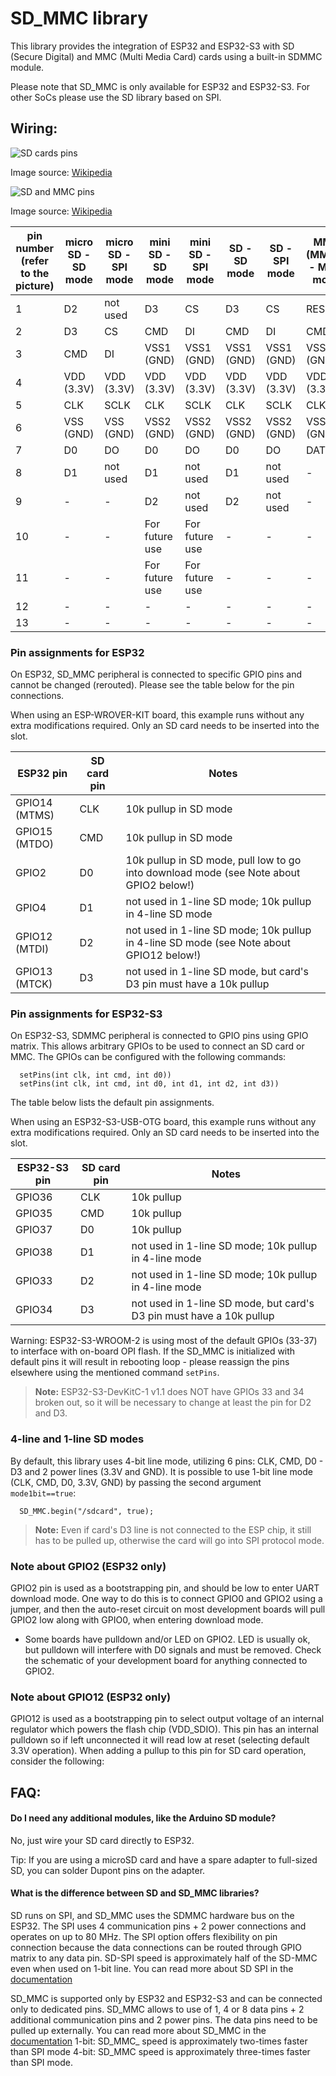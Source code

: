 # SD_MMC library

This library provides the integration of ESP32 and ESP32-S3 with SD (Secure Digital) and MMC (Multi Media Card) cards using a built-in SDMMC module.

Please note that SD_MMC is only available for ESP32 and ESP32-S3. For other SoCs please use the SD library based on SPI.

## Wiring:

![SD cards pins](https://upload.wikimedia.org/wikipedia/commons/thumb/a/ab/MMC-SD-miniSD-microSD-Color-Numbers-Names.gif/330px-MMC-SD-miniSD-microSD-Color-Numbers-Names.gif)

Image source: [Wikipedia](https://upload.wikimedia.org/wikipedia/commons/thumb/a/ab/MMC-SD-miniSD-microSD-Color-Numbers-Names.gif/330px-MMC-SD-miniSD-microSD-Color-Numbers-Names.gif)

![SD and MMC pins](https://upload.wikimedia.org/wikipedia/commons/f/ff/15-04-29-MMC-Karte-dscf4734-e.jpg)

Image source: [Wikipedia](https://commons.wikimedia.org/wiki/File:15-04-29-MMC-Karte-dscf4734-e.jpg)

pin number (refer to the picture) | micro SD - SD mode | micro SD - SPI mode | mini SD - SD mode | mini SD - SPI mode | SD - SD mode | SD - SPI mode | MMC (MMC3) - MMC mode | MMC (MMC3) - SPI mode | MMCplus / MMCmobile (MMC4) - MMC mode | MMCplus / MMCmobile (MMC4) - SPI mode
----------------------------------|--------------------|---------------------|-------------------|--------------------|--------------|---------------|-----------------------|-----------------------|-----------------------------------------|--------------------------------------
1                                 | D2                 | not used            | D3                | CS                 | D3           | CS            | RES                   | CS                    | D3                                    | CS
2                                 | D3                 | CS                  | CMD               | DI                 | CMD          | DI            | CMD                   | DI                    | CMD                                   | DI
3                                 | CMD                | DI                  | VSS1 (GND)        | VSS1 (GND)         | VSS1 (GND)   | VSS1 (GND)    | VSS1 (GND)            | VSS1 (GND)            | VSS1 (GND)                            | VSS1 (GND)
4                                 | VDD (3.3V)         | VDD (3.3V)          | VDD (3.3V)        | VDD (3.3V)         | VDD (3.3V)   | VDD (3.3V)    | VDD (3.3V)            | VDD (3.3V)            | VDD (3.3V)                            | VDD (3.3V)
5                                 | CLK                | SCLK                | CLK               | SCLK               | CLK          | SCLK          | CLK                   | SCLK                  | CLK                                   | SCLK
6                                 | VSS (GND)          | VSS (GND)           | VSS2 (GND)        | VSS2 (GND)         | VSS2 (GND)   | VSS2 (GND)    | VSS2 (GND)            | VSS2 (GND)            | VSS2 (GND)                            | VSS2 (GND)
7                                 | D0                 | DO                  | D0                | DO                 | D0           | DO            | DAT                   | DO                    | D0                                    | DO
8                                 | D1                 | not used            | D1                | not used           | D1           | not used      | -                     | -                     | D1                                    | not used
9                                 | -                  | -                   | D2                | not used           | D2           | not used      | -                     | -                     | D2                                    | not used
10                                | -                  | -                   | For future use    | For future use     | -            | -             | -                     | -                     | D3                                    | not used
11                                | -                  | -                   | For future use    | For future use     | -            | -             | -                     | -                     | D4                                    | not used
12                                | -                  | -                   | -                 | -                  | -            | -             | -                     | -                     | D5                                    | not used
13                                | -                  | -                   |  -                | -                  | -            | -             | -                     | -                     | D6                                    | not used

### Pin assignments for ESP32

On ESP32, SD_MMC peripheral is connected to specific GPIO pins and cannot be changed (rerouted). Please see the table below for the pin connections.

When using an ESP-WROVER-KIT board, this example runs without any extra modifications required. Only an SD card needs to be inserted into the slot.

ESP32 pin     | SD card pin | Notes
--------------|-------------|------------
GPIO14 (MTMS) | CLK         | 10k pullup in SD mode
GPIO15 (MTDO) | CMD         | 10k pullup in SD mode
GPIO2         | D0          | 10k pullup in SD mode, pull low to go into download mode (see Note about GPIO2 below!)
GPIO4         | D1          | not used in 1-line SD mode; 10k pullup in 4-line SD mode
GPIO12 (MTDI) | D2          | not used in 1-line SD mode; 10k pullup in 4-line SD mode (see Note about GPIO12 below!)
GPIO13 (MTCK) | D3          | not used in 1-line SD mode, but card's D3 pin must have a 10k pullup


### Pin assignments for ESP32-S3

On ESP32-S3, SDMMC peripheral is connected to GPIO pins using GPIO matrix. This allows arbitrary GPIOs to be used to connect an SD card or MMC. The GPIOs can be configured with the following commands:
```
  setPins(int clk, int cmd, int d0))
  setPins(int clk, int cmd, int d0, int d1, int d2, int d3))
```

The table below lists the default pin assignments.

When using an ESP32-S3-USB-OTG board, this example runs without any extra modifications required. Only an SD card needs to be inserted into the slot.

ESP32-S3 pin  | SD card pin | Notes
--------------|-------------|------------
GPIO36        | CLK         | 10k pullup
GPIO35        | CMD         | 10k pullup
GPIO37        | D0          | 10k pullup
GPIO38        | D1          | not used in 1-line SD mode; 10k pullup in 4-line mode
GPIO33        | D2          | not used in 1-line SD mode; 10k pullup in 4-line mode
GPIO34        | D3          | not used in 1-line SD mode, but card's D3 pin must have a 10k pullup

Warning: ESP32-S3-WROOM-2 is using most of the default GPIOs (33-37) to interface with on-board OPI flash. If the SD_MMC is initialized with default pins it will result in rebooting loop - please reassign the pins elsewhere using the mentioned command `setPins`.

> **Note:**  ESP32-S3-DevKitC-1 v1.1 does NOT have GPIOs 33 and 34 broken out, so it will be necessary to change at least the pin for D2 and D3.

### 4-line and 1-line SD modes

By default, this library uses 4-bit line mode, utilizing 6 pins: CLK, CMD, D0 - D3 and 2 power lines (3.3V and GND). It is possible to use 1-bit line mode (CLK, CMD, D0, 3.3V, GND) by passing the second argument `mode1bit==true`:
```
  SD_MMC.begin("/sdcard", true);
```

> **Note:**  Even if card's D3 line is not connected to the ESP chip, it still has to be pulled up, otherwise the card will go into SPI protocol mode.

### Note about GPIO2 (ESP32 only)

GPIO2 pin is used as a bootstrapping pin, and should be low to enter UART download mode. One way to do this is to connect GPIO0 and GPIO2 using a jumper, and then the auto-reset circuit on most development boards will pull GPIO2 low along with GPIO0, when entering download mode.

- Some boards have pulldown and/or LED on GPIO2. LED is usually ok, but pulldown will interfere with D0 signals and must be removed. Check the schematic of your development board for anything connected to GPIO2.

### Note about GPIO12 (ESP32 only)

GPIO12 is used as a bootstrapping pin to select output voltage of an internal regulator which powers the flash chip (VDD_SDIO). This pin has an internal pulldown so if left unconnected it will read low at reset (selecting default 3.3V operation). When adding a pullup to this pin for SD card operation, consider the following:

## FAQ:

#### Do I need any additional modules, like the Arduino SD module?

No, just wire your SD card directly to ESP32.

Tip: If you are using a microSD card and have a spare adapter to full-sized SD, you can solder Dupont pins on the adapter.


#### What is the difference between SD and SD_MMC libraries?

SD runs on SPI, and SD_MMC uses the SDMMC hardware bus on the ESP32.
The SPI uses 4 communication pins + 2 power connections and operates on up to 80 MHz. The SPI option offers flexibility on pin connection because the data connections can be routed through GPIO matrix to any data pin.
SD-SPI speed is approximately half of the SD-MMC even when used on 1-bit line.
You can read more about SD SPI in the [documentation](https://docs.espressif.com/projects/esp-idf/en/latest/esp32/api-reference/peripherals/sdspi_host.html)

SD_MMC is supported only by ESP32 and ESP32-S3 and can be connected only to dedicated pins. SD_MMC allows to use of 1, 4 or 8 data pins + 2 additional communication pins and 2 power pins. The data pins need to be pulled up externally.
You can read more about SD_MMC in the [documentation](https://docs.espressif.com/projects/esp-idf/en/latest/esp32/api-reference/peripherals/sdmmc_host.html)
1-bit: SD_MMC_ speed is approximately two-times faster than SPI mode
4-bit: SD_MMC speed is approximately three-times faster than SPI mode.
